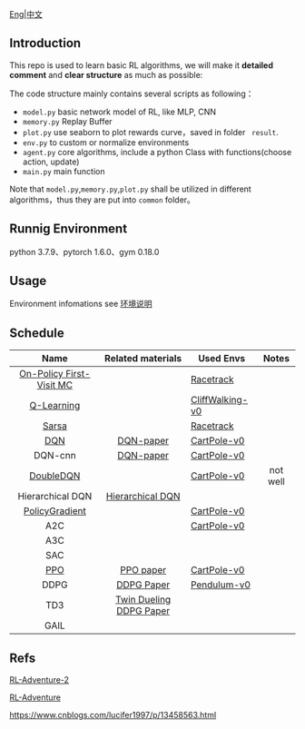 

[Eng](https://github.com/JohnJim0816/reinforcement-learning-tutorials/blob/master/README_en.md)|[中文](https://github.com/JohnJim0816/reinforcement-learning-tutorials/blob/master/README.md)

## Introduction

This repo is used to learn basic RL algorithms, we will make it **detailed comment** and **clear structure** as much as possible:

The code structure mainly contains several scripts as following：

* ```model.py``` basic network model of RL, like MLP, CNN
* ```memory.py``` Replay Buffer
* ```plot.py``` use seaborn to plot rewards curve，saved in folder ``` result```.
* ```env.py``` to custom or normalize environments
* ```agent.py``` core algorithms, include a python Class with functions(choose action, update)
* ```main.py``` main function



Note that ```model.py```,```memory.py```,```plot.py``` shall be utilized in different algorithms，thus they are put into ```common``` folder。

## Runnig Environment

python 3.7.9、pytorch 1.6.0、gym 0.18.0
## Usage

Environment infomations see [环境说明](https://github.com/JohnJim0816/reinforcement-learning-tutorials/blob/master/env_info.md)

## Schedule

|                             Name                             |                      Related materials                      | Used Envs                                                    |                            Notes                             |
| :----------------------------------------------------------: | :---------------------------------------------------------: | ------------------------------------------------------------ | :----------------------------------------------------------: |
| [On-Policy First-Visit MC](./MonteCarlo) |                                                             | [Racetrack](./envs/racetrack_env.md) |                                                              |
| [Q-Learning](./QLearning) |                                                             | [CliffWalking-v0](./envs/gym_info.md) |                                                              |
| [Sarsa](./Sarsa) |                                                             | [Racetrack](./envs/racetrack_env.md) |                                                              |
| [DQN](./DQN) | [DQN-paper](https://www.cs.toronto.edu/~vmnih/docs/dqn.pdf) | [CartPole-v0](./envs/gym_info.md) |  |
|                           DQN-cnn                            | [DQN-paper](https://www.cs.toronto.edu/~vmnih/docs/dqn.pdf) | [CartPole-v0](./envs/gym_info.md) |                            |
| [DoubleDQN](./DoubleDQN) |                                                             | [CartPole-v0](./envs/gym_info.md) |                       not well                       |
|                       Hierarchical DQN                       |    [Hierarchical DQN](https://arxiv.org/abs/1604.06057)     |                                                              |                                                              |
| [PolicyGradient](./PolicyGradient) |                                                             | [CartPole-v0](./envs/gym_info.md) |                                                              |
|                             A2C                              |                                                             | [CartPole-v0](./envs/gym_info.md) |                                                              |
|                             A3C                              |                                                             |                                                              |                                                              |
|                             SAC                              |                                                             |                                                              |                                                              |
| [PPO](./PPO) |        [PPO paper](https://arxiv.org/abs/1707.06347)        | [CartPole-v0](./envs/gym_info.md) |  |
|                             DDPG                             |       [DDPG Paper](https://arxiv.org/abs/1509.02971)        | [Pendulum-v0](./envs/gym_info.md) |                                                              |
|                             TD3                              | [Twin Dueling DDPG Paper](https://arxiv.org/abs/1802.09477) |                                                              |                                                              |
|                             GAIL                             |                                                             |                                                              |                                                              |


## Refs


[RL-Adventure-2](https://github.com/higgsfield/RL-Adventure-2)

[RL-Adventure](https://github.com/higgsfield/RL-Adventure)

https://www.cnblogs.com/lucifer1997/p/13458563.html
